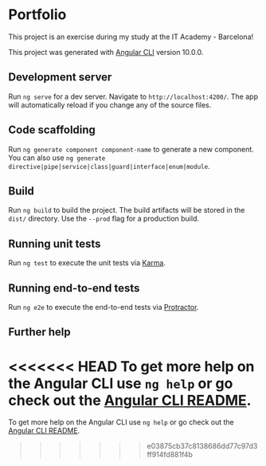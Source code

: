 # Portfolio

This project is an exercise during my study at the IT Academy - Barcelona!

This project was generated with [Angular CLI](https://github.com/angular/angular-cli) version 10.0.0.

## Development server

Run `ng serve` for a dev server. Navigate to `http://localhost:4200/`. The app will automatically reload if you change any of the source files.

## Code scaffolding

Run `ng generate component component-name` to generate a new component. You can also use `ng generate directive|pipe|service|class|guard|interface|enum|module`.

## Build

Run `ng build` to build the project. The build artifacts will be stored in the `dist/` directory. Use the `--prod` flag for a production build.

## Running unit tests

Run `ng test` to execute the unit tests via [Karma](https://karma-runner.github.io).

## Running end-to-end tests

Run `ng e2e` to execute the end-to-end tests via [Protractor](http://www.protractortest.org/).

## Further help

<<<<<<< HEAD
To get more help on the Angular CLI use `ng help` or go check out the [Angular CLI README](https://github.com/angular/angular-cli/blob/master/README.md).
=======
To get more help on the Angular CLI use `ng help` or go check out the [Angular CLI README](https://github.com/angular/angular-cli/blob/master/README.md).
>>>>>>> e03875cb37c8138686dd77c97d3ff914fd881f4b
